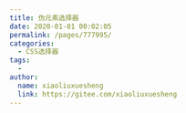 ```yaml
---
title: 伪元素选择器
date: 2020-01-01 00:02:05
permalink: /pages/777995/
categories:
  - CSS选择器
tags:
  - 
author: 
  name: xiaoliuxuesheng
  link: https://gitee.com/xiaoliuxuesheng
---
```

